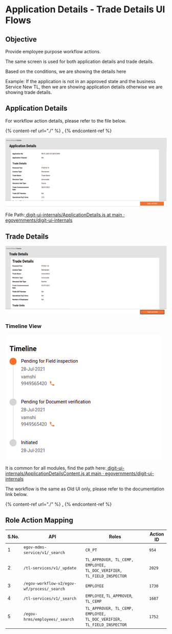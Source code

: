 # Application Details - Trade Details UI Flows

## **Objective**

Provide employee purpose workflow actions.

The same screen is used for both application details and trade details.

Based on the conditions, we are showing the details here

Example: If the application is not in an approved state and the business Service New TL, then we are showing application details otherwise we are showing trade details.

## **Application Details**

For workflow action details, please refer to the file below.

{% content-ref url="./" %}
[.](./)
{% endcontent-ref %}

![](<../../../../../.gitbook/assets/image (234).png>)

File Path:[ <img src="https://github.com/fluidicon.png" alt="" data-size="line">digit-ui-internals/ApplicationDetails.js at main · egovernments/digit-ui-internals](https://github.com/egovernments/digit-ui-internals/blob/main/packages/modules/tl/src/pages/employee/ApplicationDetails.js)

## **Trade Details**

![](<../../../../../.gitbook/assets/image (130).png>)

### Timeline View

![](<../../../../../.gitbook/assets/image (176).png>)

It is common for all modules, find the path here:[ <img src="https://github.com/fluidicon.png" alt="" data-size="line">digit-ui-internals/ApplicationDetailsContent.js at main · egovernments/digit-ui-internals](https://github.com/egovernments/digit-ui-internals/blob/main/packages/modules/templates/ApplicationDetails/components/ApplicationDetailsContent.js)

The workflow is the same as Old UI only, please refer to the documentation link below.

{% content-ref url="./" %}
[.](./)
{% endcontent-ref %}

## **Role Action Mapping**

| S.No. | API                                         | Roles                                                                 | Action ID |
| ----- | ------------------------------------------- | --------------------------------------------------------------------- | --------- |
| 1     | `egov-mdms-service/v1/_search`              | `CR_PT`                                                               | `954`     |
| 2     | `/tl-services/v1/_update`                   | `TL_APPROVER, TL_CEMP, EMPLOYEE, TL_DOC_VERIFIER, TL_FIELD_INSPECTOR` | `2029`    |
| 3     | `/egov-workflow-v2/egov-wf/process/_search` | `EMPLOYEE`                                                            | `1730`    |
| 4     | `/tl-services/v1/_search`                   | `EMPLOYEE`, `TL_APPROVER`, `TL_CEMP`                                  | `1687`    |
| 5     | `/egov-hrms/employees/_search`              | `TL_APPROVER, TL_CEMP, EMPLOYEE, TL_DOC_VERIFIER, TL_FIELD_INSPECTOR` | `1752`    |
